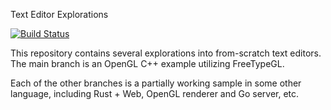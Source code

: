 Text Editor Explorations

[![Build Status](https://gunderman.visualstudio.com/Gleam/_apis/build/status/gundermanc.Gleam?branchName=master)](https://gunderman.visualstudio.com/Gleam/_build/latest?definitionId=3&branchName=master)

This repository contains several explorations into from-scratch text editors. The main branch is an OpenGL C++ example utilizing FreeTypeGL.

Each of the other branches is a partially working sample in some other language, including Rust + Web, OpenGL renderer and Go server, etc.
